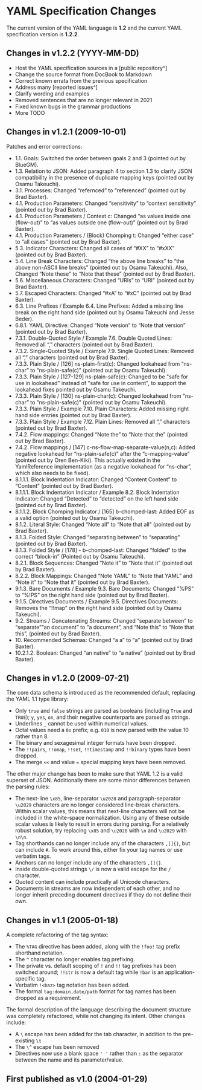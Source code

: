 # YAML Specification Changes

The current version of the YAML language is **1.2** and the current YAML
specification version is **1.2.2**.

## Changes in v1.2.2 (YYYY-MM-DD)

* Host the YAML specification sources in a [public repository^]
* Change the source format from DocBook to Markdown
* Correct known errata from the previous specification
* Address many [reported issues^]
* Clarify wording and examples
* Removed sentences that are no longer relevant in 2021
* Fixed known bugs in the grammar productions
* More TODO

## Changes in v1.2.1 (2009-10-01)

Patches and error corrections:

* 1.1. Goals: Switched the order between goals 2 and 3 (pointed out by BlueGM).
* 1.3. Relation to JSON: Added paragraph 4 to section 1.3 to clarify JSON
  compatibility in the presence of duplicate mapping keys (pointed out by Osamu
  Takeuchi).
* 3.1. Processes: Changed “refernced” to “referenced” (pointed out by Brad
  Baxter).
* 4.1. Production Parameters: Changed “sensitivity” to “context sensitivity”
  (pointed out by Brad Baxter).
* 4.1. Production Parameters / Context c: Changed “as values inside one
  (flow-out)” to “as values outside one (flow-out)” (pointed out by Brad
  Baxter).
* 4.1. Production Parameters / (Block) Chomping t: Changed “either case” to
  “all cases” (pointed out by Brad Baxter).
* 5.3. Indicator Characters: Changed all cases of “#XX” to “#xXX” (pointed out
  by Brad Baxter).
* 5.4. Line Break Characters: Changed “the above line breaks” to “the above
  non-ASCII line breaks” (pointed out by Osamu Takeuchi). Also, Changed “Note
  these” to “Note that these” (pointed out by Brad Baxter).
* 5.6. Miscellaneous Characters: Changed “URIs” to “URI” (pointed out by Brad
  Baxter).
* 5.7. Escaped Characters: Changed “#xA” to “#xC” (pointed out by Brad Baxter).
* 6.3. Line Prefixes / Example 6.4. Line Prefixes: Added a missing line break
  on the right hand side (pointed out by Osamu Takeuchi and Jesse Beder).
* 6.8.1. YAML Directive: Changed “Note version” to “Note that version” (pointed
  out by Brad Baxter).
* 7.3.1. Double-Quoted Style / Example 7.6. Double Quoted Lines: Removed all
  “,” characters (pointed out by Brad Baxter).
* 7.3.2. Single-Quoted Style / Example 7.9. Single Quoted Lines: Removed all
  “,” characters (pointed out by Brad Baxter).
* 7.3.3. Plain Style / [126] ns-plain-first(c): Changed lookahead from
  “ns-char” to “ns-plain-safe(c)” (pointed out by Osamu Takeuchi).
* 7.3.3. Plain Style / [127-129] ns-plain-safe(c): Changed to be "safe for use
  in lookahead" instead of "safe for use in content", to support the lookahead
  fixes pointed out by Osamu Takeuchi.
* 7.3.3. Plain Style / [130] ns-plain-char(c): Changed lookahead from “ns-char”
  to “ns-plain-safe(c)” (pointed out by Osamu Takeuchi).
* 7.3.3. Plain Style / Example 7.10. Plain Characters: Added missing right hand
  side entries (pointed out by Brad Baxter).
* 7.3.3. Plain Style / Example 7.12. Plain Lines: Removed all “,” characters
  (pointed out by Brad Baxter).
* 7.4.2. Flow mappings: Changed “Note the” to “Note that the” (pointed out by
  Brad Baxter).
* 7.4.2. Flow mappings / [147] c-ns-flow-map-separate-value(n,c): Added
  negative lookahead for “ns-plain-safe(c)” after the “c-mapping-value”
  (pointed out by Oren Ben-Kiki). This actually existed in the YamlReference
  implementation (as a negative lookahead for “ns-char”, which also needs to be
  fixed).
* 8.1.1.1. Block Indentation Indicator: Changed “Content Content” to “Content”
  (pointed out by Brad Baxter).
* 8.1.1.1. Block Indentation Indicator / Example 8.2. Block Indentation
  Indicator: Changed “Detected” to “detected” on the left hand side (pointed
  out by Brad Baxter).
* 8.1.1.2. Block Chomping Indicator / [165] b-chomped-last: Added EOF as a
  valid option (pointed out by Osamu Takeuchi).
* 8.1.2. Literal Style: Changed “Note all” to “Note that all” (pointed out by
  Brad Baxter).
* 8.1.3. Folded Style: Changed “separating between” to “separating” (pointed
  out by Brad Baxter).
* 8.1.3. Folded Style / [178] - b-chomped-last: Changed “folded” to the correct
  “block-in” (Pointed out by Osamu Takeuchi).
* 8.2.1. Block Sequences: Changed “Note it” to “Note that it” (pointed out by
  Brad Baxter).
* 8.2.2. Block Mappings: Changed “Note YAML” to “Note that YAML” and “Note it”
  to “Note that it” (pointed out by Brad Baxter).
* 9.1.3. Bare Documents / Example 9.3. Bare Documents: Changed “%PS” to “%!PS”
  on the right hand side (pointed out by Brad Baxter).
* 9.1.5. Directives Documents / Example 9.5. Directives Documents: Removes the
  “!!map” on the right hand side (pointed out by Osamu Takeuchi).
* 9.2. Streams / Concatenating Streams: Changed “separate between” to
  “separate”“an document” to “a document”, and “Note this” to “Note that this”,
  (pointed out by Brad Baxter).
* 10\. Recommended Schemas: Changed “a a” to “a” (pointed out by Brad Baxter).
* 10.2.1.2. Boolean: Changed “an native” to “a native” (pointed out by Brad
  Baxter).

## Changes in v1.2.0 (2009-07-21)

The core data schema is introduced as the recommended default, replacing the
YAML 1.1 type library:

* Only `true` and `false` strings are parsed as booleans (including `True` and
  `TRUE`); `y`, `yes`, `on`, and their negative counterparts are parsed as
  strings.
* Underlines `_` cannot be used within numerical values.
* Octal values need a `0o` prefix; e.g. `010` is now parsed with the value 10
  rather than 8.
* The binary and sexagesimal integer formats have been dropped.
* The `!!pairs`, `!!omap`, `!!set`, `!!timestamp` and `!!binary` types have
  been dropped.
* The merge `<<` and value `=` special mapping keys have been removed.

The other major change has been to make sure that YAML 1.2 is a valid superset
of JSON.
Additionally there are some minor differences between the parsing rules:

* The next-line `\x85`, line-separator `\u2028` and paragraph-separator
  `\u2029` characters are no longer considered line-break characters. Within
  scalar values, this means that next-line characters will not be included in
  the white-space normalization. Using any of these outside scalar values is
  likely to result in errors during parsing. For a relatively robust solution,
  try replacing `\x85` and `\u2028` with `\n` and `\u2029` with `\n\n`.
* Tag shorthands can no longer include any of the characters `,[]{}`, but can
  include `#`. To work around this, either fix your tag names or use verbatim
  tags.
* Anchors can no longer include any of the characters `,[]{}`.
* Inside double-quoted strings `\/` is now a valid escape for the `/`
  character.
* Quoted content can include practically all Unicode characters.
* Documents in streams are now independent of each other, and no longer inherit
  preceding document directives if they do not define their own.

## Changes in v1.1 (2005-01-18)

A complete refactoring of the tag syntax:

* The `%TAG` directive has been added, along with the `!foo!` tag prefix
  shorthand notation.
* The `^` character no longer enables tag prefixing.
* The private vs. default scoping of `!` and `!!` tag prefixes has been
  switched around; `!!str` is now a default tag while `!bar` is an
  application-specific tag.
* Verbatim `!<baz>` tag notation has been added.
* The formal `tag:domain,date/path` format for tag names has been dropped as a
  requirement.

The formal description of the language describing the document structure was
completely refactored, while not changing its intent. Other changes include:

* A `\` escape has been added for the tab character, in addition to the
  pre-existing `\t`
* The `\^` escape has been removed
* Directives now use a blank space `' '` rather than `:` as the separator
  between the name and its parameter/value.

## First published as v1.0 (2004-01-29)

